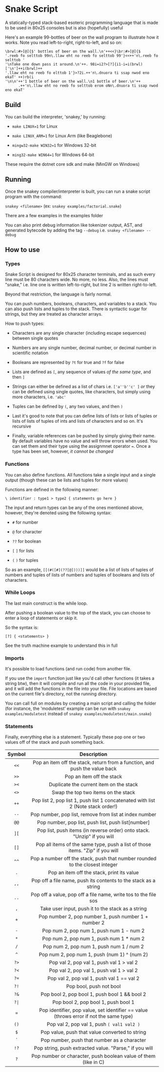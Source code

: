 # Snake Script

A statically-typed stack-based esoteric programming language that is made to be used in 80x25 consoles but is also (hopefully) useful

Here's an example 99-bottles of beer on the wall program to illustrate how it works. Note you read left-to-right, right-to-left, and so on:

```
\brwl:#>[@]{$' bottles of beer on the wall.\n'++<<}\br:#>[@]{$                  
'.reeb fo selttob 99n\.llaw eht no reeb fo selttob 99'}<<++'n\.reeb fo selttob '
'\nTake one down pass it around.\n'++. 98i=i2?>[?]{i1-i=i(brwl)['\n']++i(brwl)++
'.llaw eht no reeb fo elttob 1'}>?2i.++'n\.dnuora ti ssap nwod eno ekaT' ++)rb(i
'\n\n'++'1 bottle of beer on the wall.\n1 bottle of beer.\n'++                  
      .++'n\.llaw eht no reeb fo selttob erom oNn\.dnuora ti ssap nwod eno ekaT'
```

## Build

You can build the interpreter, 'snakey,' by running:

 * `make LINUX=1` for Linux
 
 * `make LINUX_ARM=1` for Linux Arm (like Beaglebone)
 
 * `mingw32-make WIN32=1` for Windows 32-bit
 
 * `ming32-make WIN64=1` for Windows 64-bit

These require the dotnet core sdk and make (MinGW on Windows)

## Running

Once the snakey compiler/interpreter is built, you can run a snake script program with the command:

`snakey <filename>` (ex: `snakey examples/factorial.snake`)

There are a few examples in the examples folder

You can also print debug information like tokenizer output, AST, and generated bytecode by adding the tag `--debug` i.e. `snakey <filename> --debug`

## How to use

### Types

Snake Script is designed for 80x25 character terminals, and as such every line must be 80 characters wide. No more, no less. Also, the lines must "snake," i.e. line one is written left-to-right, but line 2 is written right-to-left.

Beyond that restriction, the language is fairly normal.

You can push numbers, booleans, characters, and variables to a stack. You can also push lists and tuples to the stack. There is syntactic sugar for strings, but they are treated as character arrays.

How to push types:

 * Characters are any single character (including escape sequences) between single quotes
 
 * Numbers are any single number, decimal number, or decimal number in scientific notation
 
 * Booleans are represented by `?t` for true and `?f` for false
 
 * Lists are defined as `[`, any sequence of values *of the same type*, and then `]`
 
 * Strings can either be defined as a list of chars i.e. `['a''b''c' ]` *or* they can be defined using single quotes, like characters, but simply using more characters, i.e. `'abc'`
 
 * Tuples can be defined by `(`, any two values, and then `)`
 
 * Last it's good to note that you can define lists of lists or lists of tuples or lists of lists of tuples of ints and lists of characters and so on. It's recursive
 
 * Finally, variable references can be pushed by simply giving their name. By default variables have no value and will throw errors when used. You can set them and their type using the assignmnet operator `=`. Once a type has been set, however, *it cannot be changed*

### Functions

You can also define functions. All functions take a single input and a single output (though these can be lists and tuples for more values)

Functions are defined in the following manner:

`\ identifier : type1 > type2 { statements go here }`

The input and return types can be any of the ones mentioned above, however, they're denoted using the following syntax:

 * `#` for number
 
 * `@` for character
 
 * `??` for boolean
 
 * `[` `]` for lists
 
 * `(` `)` for tuples
 
So as an example, `[[(#([#](??[@])))]]` would be a list of lists of tuples of numbers and tuples of lists of numbers and tuples of booleans and lists of characters.

### While Loops

The last main construct is the while loop.

After pushing a boolean value to the top of the stack, you can choose to enter a loop of statements or skip it.

So the syntax is:

`[?] { <statements> }`

See the truth machine example to understand this in full

### Imports

It's possible to load functions (and run code) from another file.

If you use the `import` function just like you'd call other functions (it takes a string btw), then it will compile and run all the code in your provided file, and it will add the functions in the file into your file. File locations are based on the current file's directory, not the running directory.

You can call full on modules by creating a main script and calling the folder (for instance, the 'moduletest' example can be run with `snakey examples/moduletest` instead of `snakey examples/moduletest/main.snake`)

### Statements

Finally, everything else is a statement. Typically these pop one or two values off of the stack and push something back.

| Symbol | Description |
|:------:|:-----------:|
| `<<` | Pop an item off the stack, return from a function, and push the value back |
| `>>` | Pop an item off the stack |
| `><` | Duplicate the current item on the stack |
| `<>` | Swap the top two items on the stack
| `++` | Pop list 2, pop list 1, push list 1 concatenated with list 2 (Note stack order!) |
| `--` | Pop number, pop list, remove from list at index number |
| `@@` | Pop number, pop list, push list, push list\[number\] |
| `][` | Pop list, push items (in reverse order) onto stack. "Unzip" if you will |
| `[]` | Pop all items of the same type, push a list of those items. "Zip" if you will |
| `^^` | Pop a number off the stack, push that number rounded to the closest integer |
| `.` | Pop an item off the stack, print its value |
| `,,` | Pop off a file name, push its contents to the stack as a string |
| `..` | Pop off a value, pop off a file name, write tos to the file sos |
| `,` | Take user input, push it to the stack as a string |
| `+` | Pop number 2, pop number 1, push number 1 + number 2 |
| `-` | Pop num 2, pop num 1, push num 1 - num 2 |
| `*` | Pop num 2, pop num 1, push num 1 * num 2 |
| `/` | Pop num 2, pop num 1, push num 1 / num 2 |
| `^` | Pop num 2, pop num 1, push (num 1) ^ (num 2) |
| `?>` | Pop val 2, pop val 1, push val 1 > val 2 |
| `?<` | Pop val 2, pop val 1, push val 1 > val 2 |
| `?=` | Pop val 2, pop val 1, push val 1 == val 2 |
| `?!` | Pop bool, push not bool |
| `?&` | Pop bool 2, pop bool 1, push bool 1 && bool 2 |
| `?\|` | Pop bool 2, pop bool 1, push bool 1 || bool 2 |
| `=` | Pop identifier, pop value, set identifier == value (throws error if not the same type) |
| `()` | Pop val 2, pop val 1, push `( val1 val2 )` |
| `$` | Pop value, push that value converted to string |
| \` | Pop number, push that number as a character |
| `!?` | Pop string, push extracted value. "Parse," if you will |
| `?` | Pop number or character, push boolean value of them (like in C) |
